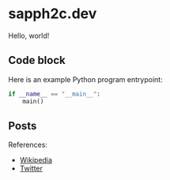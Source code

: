 # sapph2c.dev

Hello, world!

## Code block

Here is an example Python program entrypoint:

```python
if __name__ == "__main__":
    main()
```

## Posts

References: 
- [Wikipedia](https://www.wikipedia.org)
- [Twitter](https://x.com)
